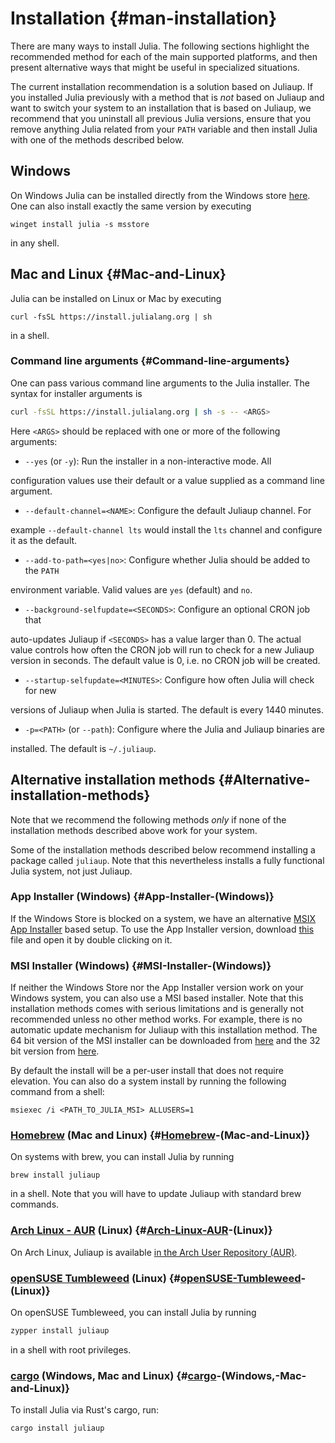 
# Installation {#man-installation}

There are many ways to install Julia. The following sections highlight the recommended method for each of the main supported platforms, and then present alternative ways that might be useful in specialized situations.

The current installation recommendation is a solution based on Juliaup. If you installed Julia previously with a method that is _not_ based on Juliaup and want to switch your system to an installation that is based on Juliaup, we recommend that you uninstall all previous Julia versions, ensure that you remove anything Julia related from your `PATH` variable and then install Julia with one of the methods described below.

## Windows

On Windows Julia can be installed directly from the Windows store [here](https://www.microsoft.com/store/apps/9NJNWW8PVKMN). One can also install exactly the same version by executing

```
winget install julia -s msstore
```


in any shell.

## Mac and Linux {#Mac-and-Linux}

Julia can be installed on Linux or Mac by executing

```
curl -fsSL https://install.julialang.org | sh
```


in a shell.

### Command line arguments {#Command-line-arguments}

One can pass various command line arguments to the Julia installer. The syntax for installer arguments is

```bash
curl -fsSL https://install.julialang.org | sh -s -- <ARGS>
```


Here `<ARGS>` should be replaced with one or more of the following arguments:
- `--yes` (or `-y`): Run the installer in a non-interactive mode. All
  

configuration values use their default or a value supplied as a command line argument.
- `--default-channel=<NAME>`: Configure the default Juliaup channel. For
  

example `--default-channel lts` would install the `lts` channel and configure it as the default.
- `--add-to-path=<yes|no>`: Configure whether Julia should be added to the `PATH`
  

environment variable. Valid values are `yes` (default) and `no`.
- `--background-selfupdate=<SECONDS>`: Configure an optional CRON job that
  

auto-updates Juliaup if `<SECONDS>` has a value larger than 0. The actual value controls how often the CRON job will run to check for a new Juliaup version in seconds. The default value is 0, i.e. no CRON job will be created.
- `--startup-selfupdate=<MINUTES>`: Configure how often Julia will check for new
  

versions of Juliaup when Julia is started. The default is every 1440 minutes.
- `-p=<PATH>` (or `--path`): Configure where the Julia and Juliaup binaries are
  

installed. The default is `~/.juliaup`.

## Alternative installation methods {#Alternative-installation-methods}

Note that we recommend the following methods _only_ if none of the installation methods described above work for your system.

Some of the installation methods described below recommend installing a package called `juliaup`. Note that this nevertheless installs a fully functional Julia system, not just Juliaup.

### App Installer (Windows) {#App-Installer-(Windows)}

If the Windows Store is blocked on a system, we have an alternative [MSIX App Installer](https://learn.microsoft.com/en-us/windows/msix/app-installer/app-installer-file-overview) based setup. To use the App Installer version, download [this](https://install.julialang.org/Julia.appinstaller) file and open it by double clicking on it.

### MSI Installer (Windows) {#MSI-Installer-(Windows)}

If neither the Windows Store nor the App Installer version work on your Windows system, you can also use a MSI based installer. Note that this installation methods comes with serious limitations and is generally not recommended unless no other method works. For example, there is no automatic update mechanism for Juliaup with this installation method. The 64 bit version of the MSI installer can be downloaded from [here](https://install.julialang.org/Julia-x64.msi) and the 32 bit version from [here](https://install.julialang.org/Julia-x86.msi).

By default the install will be a per-user install that does not require  elevation. You can also do a system install by running the following command  from a shell:

```
msiexec /i <PATH_TO_JULIA_MSI> ALLUSERS=1
```


### [Homebrew](https://brew.sh) (Mac and Linux) {#[Homebrew](https://brew.sh)-(Mac-and-Linux)}

On systems with brew, you can install Julia by running

```
brew install juliaup
```


in a shell. Note that you will have to update Juliaup with standard brew commands.

### [Arch Linux - AUR](https://aur.archlinux.org/packages/juliaup/) (Linux) {#[Arch-Linux-AUR](https://aur.archlinux.org/packages/juliaup/)-(Linux)}

On Arch Linux, Juliaup is available [in the Arch User Repository (AUR)](https://aur.archlinux.org/packages/juliaup/).

### [openSUSE Tumbleweed](https://get.opensuse.org/tumbleweed/) (Linux) {#[openSUSE-Tumbleweed](https://get.opensuse.org/tumbleweed/)-(Linux)}

On openSUSE Tumbleweed, you can install Julia by running

```sh
zypper install juliaup
```


in a shell with root privileges.

### [cargo](https://crates.io/crates/juliaup/) (Windows, Mac and Linux) {#[cargo](https://crates.io/crates/juliaup/)-(Windows,-Mac-and-Linux)}

To install Julia via Rust&#39;s cargo, run:

```sh
cargo install juliaup
```

